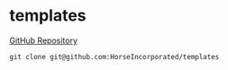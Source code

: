 # templates

[GitHub Repository](https://github.com/HorseIncorporated/templates)

`git clone git@github.com:HorseIncorporated/templates`
